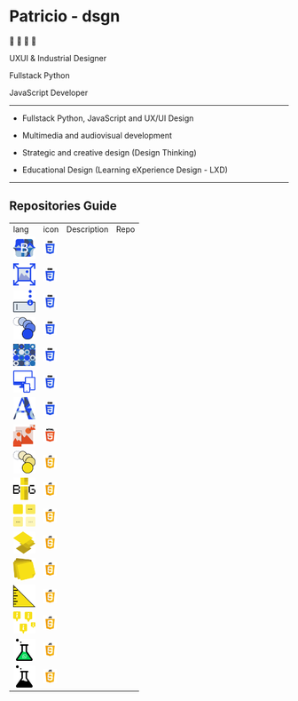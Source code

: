 # Patricio - dsgn

🦊 🚀 💭 👾

UXUI & Industrial Designer

Fullstack Python

JavaScript Developer

---

- Fullstack Python, JavaScript and UX/UI Design

- Multimedia and audiovisual development

- Strategic and creative design (Design Thinking)

- Educational Design (Learning eXperience Design - LXD)

---

## Repositories Guide
<table>
  <tr>
    <td>lang</td>
    <td>icon</td>
    <td>Description</td>
    <td>Repo</td>
  </tr>
  <tr>
    <td><img src="./extras/logos/css-bootstrap-patch.svg" width="40px"></td>
    <td><img src="./extras/icon/__css.svg" width="25px"></td>
    <td></td>
    <td></td>
  </tr>
  <tr>
    <td><img src="./extras/logos/css-img-full.svg" width="40px"></td>
    <td><img src="./extras/icon/__css.svg" width="25px"></td>
    <td></td>
    <td></td>
  </tr>
  <tr>
    <td><img src="./extras/logos/css-inputs.svg" width="40px"></td>
    <td><img src="./extras/icon/__css.svg" width="25px"></td>
    <td></td>
    <td></td>
  </tr>
  <tr>
    <td><img src="./extras/logos/css-keyframes.svg" width="40px"></td>
    <td><img src="./extras/icon/__css.svg" width="25px"></td>
    <td></td>
    <td></td>
  </tr>
  <tr>
    <td><img src="./extras/logos/css-pattern.svg" width="40px"></td>
    <td><img src="./extras/icon/__css.svg" width="25px"></td>
    <td></td>
    <td></td>
  </tr>
  <tr>
    <td><img src="./extras/logos/css-responsive.svg" width="40px"></td>
    <td><img src="./extras/icon/__css.svg" width="25px"></td>
    <td></td>
    <td></td>
  </tr>
  <tr>
    <td><img src="./extras/logos/css-text-bg.svg" width="40px"></td>
    <td><img src="./extras/icon/__css.svg" width="25px"></td>
    <td></td>
    <td></td>
  </tr>
  <tr>
    <td><img src="./extras/logos/html-responsive-img.svg" width="40px"></td>
    <td><img src="./extras/icon/__html.svg" width="25px"></td>
    <td></td>
    <td></td>
  </tr>
  <tr>
    <td><img src="./extras/logos/js-animations-flash.svg" width="40px"></td>
    <td><img src="./extras/icon/__javascript.svg" width="25px"></td>
    <td></td>
    <td></td>
  </tr>
  <tr>
    <td><img src="./extras/logos/js-big-text.svg" width="40px"></td>
    <td><img src="./extras/icon/__javascript.svg" width="25px"></td>
    <td></td>
    <td></td>
  </tr>
  <tr>
    <td><img src="./extras/logos/js-lazyloading.svg" width="40px"></td>
    <td><img src="./extras/icon/__javascript.svg" width="25px"></td>
    <td></td>
    <td></td>
  </tr>
  <tr>
    <td><img src="./extras/logos/js-parallax.svg" width="40px"></td>
    <td><img src="./extras/icon/__javascript.svg" width="25px"></td>
    <td></td>
    <td></td>
  </tr>
  <tr>
    <td><img src="./extras/logos/js-post-it.svg" width="40px"></td>
    <td><img src="./extras/icon/__javascript.svg" width="25px"></td>
    <td></td>
    <td></td>
  </tr>
  <tr>
    <td><img src="./extras/logos/js-ruler.svg" width="40px"></td>
    <td><img src="./extras/icon/__javascript.svg" width="25px"></td>
    <td></td>
    <td></td>
  </tr>
  <tr>
    <td><img src="./extras/logos/js-tooltip.svg" width="40px"></td>
    <td><img src="./extras/icon/__javascript.svg" width="25px"></td>
    <td></td>
    <td></td>
  </tr>
  <tr>
    <td><img src="./extras/logos/lab-whatsapp.svg" width="40px"></td>
    <td><img src="./extras/icon/__javascript.svg" width="25px"></td>
    <td></td>
    <td></td>
  </tr>
  <tr>
    <td><img src="./extras/logos/lab.svg" width="40px"></td>
    <td><img src="./extras/icon/__javascript.svg" width="25px"></td>
    <td></td>
    <td></td>
  </tr>
</table>

